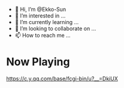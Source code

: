 - 👋 Hi, I’m @Ekko-Sun
- 👀 I’m interested in ...
- 🌱 I’m currently learning ...
- 💞️ I’m looking to collaborate on ...
- 📫 How to reach me ...

<!---
Ekko-Sun/Ekko-Sun is a ✨ special ✨ repository because its `README.md` (this file) appears on your GitHub profile.
You can click the Preview link to take a look at your changes.
--->

# Now Playing 
https://c.y.qq.com/base/fcgi-bin/u?__=DkiUX
